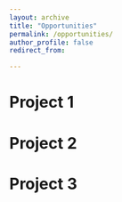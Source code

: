 ```yaml
---
layout: archive
title: "Opportunities"
permalink: /opportunities/
author_profile: false
redirect_from:

---
```


# Project 1


# Project 2


# Project 3
